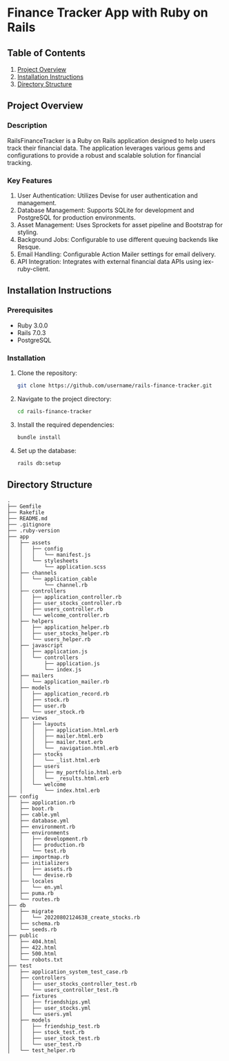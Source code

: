 # Finance Tracker App with Ruby on Rails

## Table of Contents
1. [Project Overview](#project-overview)
2. [Installation Instructions](#installation-instructions)
3. [Directory Structure](#directory-structure)
   
## Project Overview
### Description
RailsFinanceTracker is a Ruby on Rails application designed to help users track their financial data. The application leverages various gems and configurations to provide a robust and scalable solution for financial tracking.
### Key Features
1. User Authentication: Utilizes Devise for user authentication and management.
2. Database Management: Supports SQLite for development and PostgreSQL for production environments.
3. Asset Management: Uses Sprockets for asset pipeline and Bootstrap for styling.
4. Background Jobs: Configurable to use different queuing backends like Resque.
5. Email Handling: Configurable Action Mailer settings for email delivery.
6. API Integration: Integrates with external financial data APIs using iex-ruby-client.
## Installation Instructions
### Prerequisites

- Ruby 3.0.0
- Rails 7.0.3
- PostgreSQL

### Installation

1. Clone the repository:
    ```sh
    git clone https://github.com/username/rails-finance-tracker.git
    ```

2. Navigate to the project directory:
    ```sh
    cd rails-finance-tracker
    ```

3. Install the required dependencies:
    ```sh
    bundle install
    ```

4. Set up the database:
    ```sh
    rails db:setup
    ```

## Directory Structure
```
.
├── Gemfile
├── Rakefile
├── README.md
├── .gitignore
├── .ruby-version
├── app
│   ├── assets
│   │   ├── config
│   │   │   └── manifest.js
│   │   └── stylesheets
│   │       └── application.scss
│   ├── channels
│   │   └── application_cable
│   │       └── channel.rb
│   ├── controllers
│   │   ├── application_controller.rb
│   │   ├── user_stocks_controller.rb
│   │   ├── users_controller.rb
│   │   └── welcome_controller.rb
│   ├── helpers
│   │   ├── application_helper.rb
│   │   ├── user_stocks_helper.rb
│   │   └── users_helper.rb
│   ├── javascript
│   │   ├── application.js
│   │   └── controllers
│   │       ├── application.js
│   │       └── index.js
│   ├── mailers
│   │   └── application_mailer.rb
│   ├── models
│   │   ├── application_record.rb
│   │   ├── stock.rb
│   │   ├── user.rb
│   │   └── user_stock.rb
│   ├── views
│   │   ├── layouts
│   │   │   ├── application.html.erb
│   │   │   ├── mailer.html.erb
│   │   │   ├── mailer.text.erb
│   │   │   └── _navigation.html.erb
│   │   ├── stocks
│   │   │   └── _list.html.erb
│   │   ├── users
│   │   │   ├── my_portfolio.html.erb
│   │   │   └── _results.html.erb
│   │   └── welcome
│   │       └── index.html.erb
├── config
│   ├── application.rb
│   ├── boot.rb
│   ├── cable.yml
│   ├── database.yml
│   ├── environment.rb
│   ├── environments
│   │   ├── development.rb
│   │   ├── production.rb
│   │   └── test.rb
│   ├── importmap.rb
│   ├── initializers
│   │   ├── assets.rb
│   │   └── devise.rb
│   ├── locales
│   │   └── en.yml
│   ├── puma.rb
│   └── routes.rb
├── db
│   ├── migrate
│   │   └── 20220802124638_create_stocks.rb
│   ├── schema.rb
│   └── seeds.rb
├── public
│   ├── 404.html
│   ├── 422.html
│   ├── 500.html
│   └── robots.txt
├── test
│   ├── application_system_test_case.rb
│   ├── controllers
│   │   ├── user_stocks_controller_test.rb
│   │   └── users_controller_test.rb
│   ├── fixtures
│   │   ├── friendships.yml
│   │   ├── user_stocks.yml
│   │   └── users.yml
│   ├── models
│   │   ├── friendship_test.rb
│   │   ├── stock_test.rb
│   │   ├── user_stock_test.rb
│   │   └── user_test.rb
│   └── test_helper.rb
```
